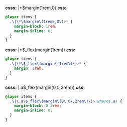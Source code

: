 **csss:** |*$margin(1rem,0)
**css:**
```css
@layer items {
  .\|\*\$margin\(1rem\,0\)>* {
    margin-block: 1rem;
    margin-inline: 0;
  }
}
```

**csss:** |*$_flex(margin(1rem))
**css:**
```css
@layer items {
  .\|\*\$_flex\(margin\(1rem\)\)>* {
    margin: 1rem;
  }
}
```

**csss:** |.a$_flex(margin(0,0,2rem))
**css:**
```css
@layer items {
  .\|\.a\$_flex\(margin\(0\,0\,2rem\)\)>:where(.a) {
    margin-block: 0 2rem;
    margin-inline: 0;
  }
}
```